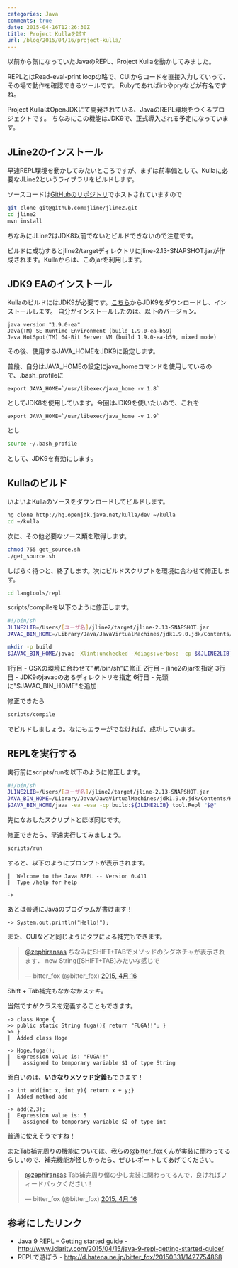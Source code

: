 ```yaml
---
categories: Java
comments: true
date: 2015-04-16T12:26:30Z
title: Project Kullaを試す
url: /blog/2015/04/16/project-kulla/
---
```


以前から気になっていたJavaのREPL、Project Kullaを動かしてみました。

REPLとはRead-eval-print loopの略で、CUIからコードを直接入力していって、その場で動作を確認できるツールです。
Rubyであればirbやpryなどが有名ですね。

Project KullaはOpenJDKにて開発されている、JavaのREPL環境をつくるプロジェクトです。
ちなみにこの機能はJDK9で、正式導入される予定になっています。

## JLine2のインストール

早速REPL環境を動かしてみたいところですが、まずは前準備として、Kullaに必要なJLine2というライブラリをビルドします。

ソースコードは[GitHubのリポジトリ](https://github.com/jline/jline2)でホストされていますので

``` bash
git clone git@github.com:jline/jline2.git
cd jline2
mvn install
```

ちなみにJLine2はJDK8以前でないとビルドできないので注意です。

ビルドに成功するとjline2/targetディレクトリにjline-2.13-SNAPSHOT.jarが作成されます。Kullaからは、このjarを利用します。

## JDK9 EAのインストール

KullaのビルドにはJDK9が必要です。[こちら](https://jdk9.java.net/download/)からJDK9をダウンロードし、インストールします。
自分がインストールしたのは、以下のバージョン。

```
java version "1.9.0-ea"
Java(TM) SE Runtime Environment (build 1.9.0-ea-b59)
Java HotSpot(TM) 64-Bit Server VM (build 1.9.0-ea-b59, mixed mode)
```

その後、使用するJAVA_HOMEをJDK9に設定します。

普段、自分はJAVA_HOMEの設定にjava_homeコマンドを使用しているので、.bash_profileに

```
export JAVA_HOME=`/usr/libexec/java_home -v 1.8`
```

としてJDK8を使用しています。今回はJDK9を使いたいので、これを

```
export JAVA_HOME=`/usr/libexec/java_home -v 1.9`
```

とし

``` bash
source ~/.bash_profile
```

として、JDK9を有効にします。

## Kullaのビルド
いよいよKullaのソースをダウンロードしてビルドします。

``` bash
hg clone http://hg.openjdk.java.net/kulla/dev ~/kulla
cd ~/kulla
```

次に、その他必要なソース類を取得します。
``` bash
chmod 755 get_source.sh
./get_source.sh
```

しばらく待つと、終了します。次にビルドスクリプトを環境に合わせて修正します。

``` bash
cd langtools/repl
```

scripts/compileを以下のように修正します。

``` bash scripts/compile
#!/bin/sh
JLINE2LIB=/Users/[ユーザ名]/jline2/target/jline-2.13-SNAPSHOT.jar
JAVAC_BIN_HOME=/Library/Java/JavaVirtualMachines/jdk1.9.0.jdk/Contents/Home/bin

mkdir -p build
$JAVAC_BIN_HOME/javac -Xlint:unchecked -Xdiags:verbose -cp ${JLINE2LIB} -d build src/*/*.java
```

1行目 - OSXの環境に合わせて"#!/bin/sh"に修正
2行目 - jline2のjarを指定
3行目 - JDK9のjavacのあるディレクトリを指定
6行目 - 先頭に"$JAVAC_BIN_HOME"を追加

修正できたら

``` bash
scripts/compile
```

でビルドしましょう。なにもエラーがでなければ、成功しています。

## REPLを実行する

実行前にscripts/runを以下のように修正します。

``` bash scripts/run
#!/bin/sh
JLINE2LIB=/Users/[ユーザ名]/jline2/target/jline-2.13-SNAPSHOT.jar
JAVA_BIN_HOME=/Library/Java/JavaVirtualMachines/jdk1.9.0.jdk/Contents/Home/bin/
$JAVA_BIN_HOME/java -ea -esa -cp build:${JLINE2LIB} tool.Repl "$@"
```

先になおしたスクリプトとほぼ同じです。

修正できたら、早速実行してみましょう。

``` bash
scripts/run
```

すると、以下のようにプロンプトが表示されます。

```
|  Welcome to the Java REPL -- Version 0.411
|  Type /help for help

->
```

あとは普通にJavaのプログラムが書けます！

```
-> System.out.println("Hello!");
```

また、CUIなどと同じようにタブによる補完もできます。

<blockquote class="twitter-tweet" lang="ja"><p><a href="https://twitter.com/zephiransas">@zephiransas</a> ちなみにSHIFT+TABでメソッドのシグネチャが表示されます．&#10;new String([SHIFT+TAB]みたいな感じで</p>&mdash; bitter_fox (@bitter_fox) <a href="https://twitter.com/bitter_fox/status/588512374845411328">2015, 4月 16</a></blockquote>
<script async src="//platform.twitter.com/widgets.js" charset="utf-8"></script>

Shift + Tab補完もなかなかステキ。

当然ですがクラスを定義することもできます。

```
-> class Hoge {
>> public static String fuga(){ return "FUGA!!"; }
>> }
|  Added class Hoge

-> Hoge.fuga();
|  Expression value is: "FUGA!!"
|    assigned to temporary variable $1 of type String
```

面白いのは、**いきなりメソッド定義**もできます！

```
-> int add(int x, int y){ return x + y;}
|  Added method add

-> add(2,3);
|  Expression value is: 5
|    assigned to temporary variable $2 of type int
```

普通に使えそうですね！

またTab補完周りの機能については、我らの[@bitter_foxくん](https://twitter.com/bitter_fox/)が実装に関わってるらしいので、補完機能が怪しかったら、ぜひレポートしてあげてください。

<blockquote class="twitter-tweet" data-conversation="none" lang="ja"><p><a href="https://twitter.com/zephiransas">@zephiransas</a> Tab補完周り僕の少し実装に関わってるんで，良ければフィードバックください！</p>&mdash; bitter_fox (@bitter_fox) <a href="https://twitter.com/bitter_fox/status/588512213050101760">2015, 4月 16</a></blockquote>
<script async src="//platform.twitter.com/widgets.js" charset="utf-8"></script>

## 参考にしたリンク
- Java 9 REPL – Getting started guide - http://www.jclarity.com/2015/04/15/java-9-repl-getting-started-guide/
- REPLで遊ぼう - http://d.hatena.ne.jp/bitter_fox/20150331/1427754868
